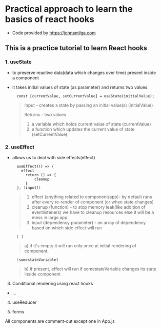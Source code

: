 # Practical approach to learn the basics of react hooks

- Code provided by https://johnsmilga.com

## This is a practice tutorial to learn React hooks

### 1. useState

- to preserve reactive data(data which changes over time) present inside a component

- it takes initial values of state (as parameter) and returns two values

        const [currentValue, setCurrentValue] = useState(initialValue);

  > Input - creates a state by passing an initial value(s) (initialValue)
  >
  > Returns - two values
  >
  > 1.  a variable which holds current value of state (currentValue)
  > 2.  a function which updates the current value of state (setCurrentValue)

### 2. useEffect

- allows us to deal with side effects(effect)

        useEffect(() => {
          effect
            return () => {
                cleanup
            }
        }, [input])

  > 1. effect (anything related to component/app)- by default runs after every re-render of component (or when state changes)
  > 2. cleanup (function) - to stop memory leak(like addition of eventlisteners) we have to cleanup resources else it will be a mess in large app
  > 3. input (dependency parameter) - an array of dependency based on which side effect will run

        [ ]

  > a) if it's empty it will run only once at initial rendering of component.

        [somestateVariable]

  > b) if present, effect will run if somestateVariable changes its state inside component

3. Conditional rendering using react hooks

- ...

4. useReducer

5. forms

All components are comment-out except one in App.js
